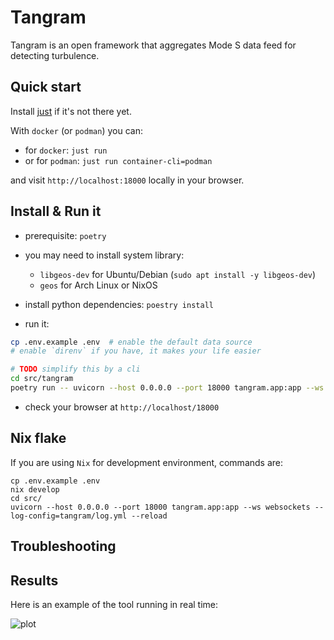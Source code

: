 # Tangram

Tangram is an open framework that aggregates Mode S data feed for detecting turbulence.

## Quick start

Install [just](https://github.com/casey/just) if it's not there yet.

With `docker` (or `podman`) you can:

- for `docker`: `just run`
- or for `podman`: `just run container-cli=podman`

and visit `http://localhost:18000` locally in your browser.

## Install & Run it

- prerequisite: `poetry`
- you may need to install system library:

  - `libgeos-dev` for Ubuntu/Debian (`sudo apt install -y libgeos-dev`)
  - `geos` for Arch Linux or NixOS

- install python dependencies: `poestry install`

- run it:

```sh
cp .env.example .env  # enable the default data source
# enable `direnv` if you have, it makes your life easier

# TODO simplify this by a cli
cd src/tangram
poetry run -- uvicorn --host 0.0.0.0 --port 18000 tangram.app:app --ws websockets --log-config=log.yml --reload
```

- check your browser at `http://localhost/18000`

## Nix flake

If you are using `Nix` for development environment, commands are:

```shell
cp .env.example .env
nix develop
cd src/
uvicorn --host 0.0.0.0 --port 18000 tangram.app:app --ws websockets --log-config=tangram/log.yml --reload
```

## Troubleshooting

## Results

Here is an example of the tool running in real time:

![plot](./src/tangram/static/screenshot.png)

